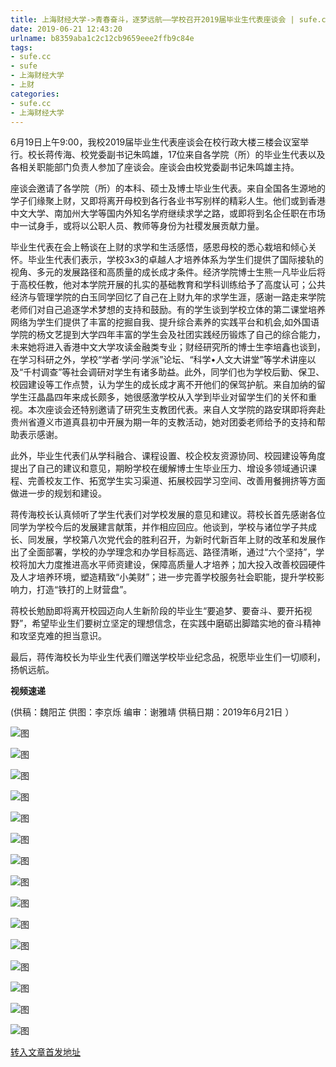 ```yaml
---
title: 上海财经大学->青春奋斗，逐梦远航——学校召开2019届毕业生代表座谈会 | sufe.cc
date: 2019-06-21 12:43:20
urlname: b8359aba1c2c12cb9659eee2ffb9c84e
tags: 
- sufe.cc
- sufe
- 上海财经大学
- 上财
categories:
- sufe.cc
- 上海财经大学
---
```



6月19日上午9:00，我校2019届毕业生代表座谈会在校行政大楼三楼会议室举行。校长蒋传海、校党委副书记朱鸣雄，17位来自各学院（所）的毕业生代表以及各相关职能部门负责人参加了座谈会。座谈会由校党委副书记朱鸣雄主持。

座谈会邀请了各学院（所）的本科、硕士及博士毕业生代表。来自全国各生源地的学子们缘聚上财，又即将离开母校到各行各业书写别样的精彩人生。他们或到香港中文大学、南加州大学等国内外知名学府继续求学之路，或即将到名企任职在市场中一试身手，或将以公职人员、教师等身份为社稷发展贡献力量。

毕业生代表在会上畅谈在上财的求学和生活感悟，感恩母校的悉心栽培和倾心关怀。毕业生代表们表示，学校3x3的卓越人才培养体系为学生们提供了国际接轨的视角、多元的发展路径和高质量的成长成才条件。经济学院博士生熊一凡毕业后将于高校任教，他对本学院开展的扎实的基础教育和学科训练给予了高度认可；公共经济与管理学院的白玉同学回忆了自己在上财九年的求学生涯，感谢一路走来学院老师们对自己追逐学术梦想的支持和鼓励。有的学生谈到学校立体的第二课堂培养网络为学生们提供了丰富的挖掘自我、提升综合素养的实践平台和机会,如外国语学院的杨文艺提到大学四年丰富的学生会及社团实践经历锻炼了自己的综合能力，未来她将进入香港中文大学攻读金融类专业；财经研究所的博士生李培鑫也谈到，在学习科研之外，学校“学者·学问·学派”论坛、“科学•人文大讲堂”等学术讲座以及“千村调查”等社会调研对学生有诸多助益。此外，同学们也为学校后勤、保卫、校园建设等工作点赞，认为学生的成长成才离不开他们的保驾护航。来自加纳的留学生汪晶晶四年来成长颇多，她很感激学校从入学到毕业对留学生们的关怀和重视。本次座谈会还特别邀请了研究生支教团代表。来自人文学院的路安琪即将奔赴贵州省遵义市道真县初中开展为期一年的支教活动，她对团委老师给予的支持和帮助表示感谢。

此外，毕业生代表们从学科融合、课程设置、校企校友资源协同、校园建设等角度提出了自己的建议和意见，期盼学校在缓解博士生毕业压力、增设多领域通识课程、完善校友工作、拓宽学生实习渠道、拓展校园学习空间、改善用餐拥挤等方面做进一步的规划和建设。

蒋传海校长认真倾听了学生代表们对学校发展的意见和建议。蒋校长首先感谢各位同学为学校今后的发展建言献策，并作相应回应。他谈到，学校与诸位学子共成长、同发展，学校第八次党代会的胜利召开，为新时代新百年上财的改革和发展作出了全面部署，学校的办学理念和办学目标高远、路径清晰，通过“六个坚持”，学校将加大力度推进高水平师资建设，保障高质量人才培养；加大投入改善校园硬件及人才培养环境，塑造精致“小美财”；进一步完善学校服务社会职能，提升学校影响力，打造“铁打的上财营盘”。

蒋校长勉励即将离开校园迈向人生新阶段的毕业生“要追梦、要奋斗、要开拓视野”，希望毕业生们要树立坚定的理想信念，在实践中磨砺出脚踏实地的奋斗精神和攻坚克难的担当意识。

最后，蒋传海校长为毕业生代表们赠送学校毕业纪念品，祝愿毕业生们一切顺利，扬帆远航。

**视频速递**

(供稿：魏阳芷 供图：李京烁 编审：谢雅靖 供稿日期：2019年6月21日 ）



![图](http://news.sufe.edu.cn/_upload/article/images/b8/c3/69b78af04f09ac9f77ef7d4c9c85/51473794-35af-48c4-8668-7dc7057abcb1.jpg)

![图](http://news.sufe.edu.cn/_ueditor/images/empty.gif)

![图](http://news.sufe.edu.cn/_upload/article/images/b8/c3/69b78af04f09ac9f77ef7d4c9c85/01a7afc0-08e8-48a9-bdf1-21cc8e07173c.jpg)

![图](http://news.sufe.edu.cn/_upload/article/images/b8/c3/69b78af04f09ac9f77ef7d4c9c85/35367912-a72e-4962-b1e6-fc8ca2f971aa.jpg)

![图](http://news.sufe.edu.cn/_upload/article/images/b8/c3/69b78af04f09ac9f77ef7d4c9c85/b6166e99-551c-4332-b6af-3b52c7ac81cc.jpg)

![图](http://news.sufe.edu.cn/_ueditor/images/empty.gif)

![图](http://news.sufe.edu.cn/_upload/article/images/b8/c3/69b78af04f09ac9f77ef7d4c9c85/d81d999a-6ef1-47e3-a562-12d0052db586.jpg)

![图](http://news.sufe.edu.cn/_upload/article/images/b8/c3/69b78af04f09ac9f77ef7d4c9c85/61d12e73-ef07-4319-9c5b-5728d4393dd6.jpg)

![图](http://news.sufe.edu.cn/_ueditor/images/empty.gif)

![图](http://news.sufe.edu.cn/_upload/article/images/b8/c3/69b78af04f09ac9f77ef7d4c9c85/12f8c0ee-50b6-4344-948d-e2e2b6d44d57.jpg)

![图](http://news.sufe.edu.cn/_upload/article/images/b8/c3/69b78af04f09ac9f77ef7d4c9c85/09fb0604-136b-4b3d-8de3-4ee38e7432af.jpg)

![图](http://news.sufe.edu.cn/_ueditor/images/empty.gif)

![图](http://news.sufe.edu.cn/_upload/article/images/b8/c3/69b78af04f09ac9f77ef7d4c9c85/d18e914f-2d89-41b5-8b3b-b87592d7df8b.jpg)

![图](http://news.sufe.edu.cn/_upload/article/images/b8/c3/69b78af04f09ac9f77ef7d4c9c85/1c0a3a43-898e-44e3-89db-dceb603994c9.jpg)

![图](http://news.sufe.edu.cn/_upload/article/images/b8/c3/69b78af04f09ac9f77ef7d4c9c85/5aa30513-5d52-41ea-a42d-501f36d6f94f.jpg)

[转入文章首发地址](http://news.sufe.edu.cn/da/42/c179a121410/page.htm)